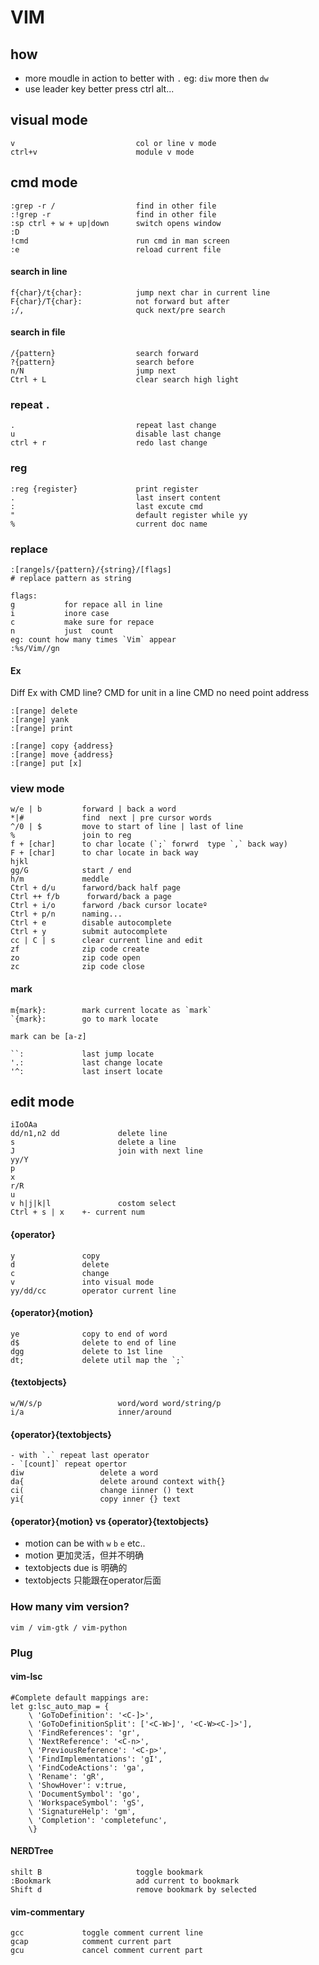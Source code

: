 # VIM

## how
- more moudle in action to better with `.` eg: `diw` more then `dw`
- use leader key better press  ctrl  alt...

## visual mode
```
v                           col or line v mode
ctrl+v                      module v mode
```

## cmd mode
```
:grep -r /                  find in other file
:!grep -r                   find in other file 
:sp	ctrl + w + up|down      switch opens window
:D
!cmd                        run cmd in man screen
:e                          reload current file
```

#### search in line
```
f{char}/t{char}:            jump next char in current line
F{char}/T{char}:            not forward but after 
;/,                         quck next/pre search 
```

#### search in file
```
/{pattern}                  search forward
?{pattern}                  search before
n/N                         jump next
Ctrl + L                    clear search high light
```

### repeat `.`

```
.                           repeat last change
u                           disable last change
ctrl + r                    redo last change
```

### reg
```
:reg {register}             print register
.                           last insert content
:                           last excute cmd
"                           default register while yy 
%                           current doc name

```
### replace
```
:[range]s/{pattern}/{string}/[flags]
# replace pattern as string

flags:
g           for repace all in line
i           inore case
c           make sure for repace
n           just  count
eg: count how many times `Vim` appear
:%s/Vim//gn
```
#### Ex
Diff Ex with CMD line?
CMD for unit in a line
CMD no need point address
```
:[range] delete
:[range] yank
:[range] print

:[range] copy {address}
:[range] move {address}
:[range] put [x]
```

### view mode
```
w/e | b         forward | back a word
*|#             find  next | pre cursor words
^/0 | $         move to start of line | last of line
%               join to reg
f + [char]      to char locate (`;` forwrd  type `,` back way)
F + [char]      to char locate in back way
hjkl											   
gg/G            start / end
h/m             meddle
Ctrl + d/u      farword/back half page
Ctrl ++ f/b      forward/back a page
Ctrl + i/o      farword /back cursor locateº
Ctrl + p/n      naming...
Ctrl + e        disable autocomplete
Ctrl + y        submit autocomplete
cc | C | s      clear current line and edit
zf              zip code create
zo              zip code open
zc              zip code close
```
#### mark 
```
m{mark}:        mark current locate as `mark`
`{mark}:        go to mark locate

mark can be [a-z]

``:             last jump locate
'.:             last change locate
'^:             last insert locate
```


## edit mode
```
iIoOAa
dd/n1,n2 dd             delete line
s                       delete a line
J                       join with next line
yy/Y
p
x
r/R
u
v h|j|k|l               costom select
Ctrl + s | x    +- current num 
```

#### {operator}
```
y               copy
d               delete
c               change
v               into visual mode
yy/dd/cc        operator current line 
```

#### {operator}{motion}
```
ye              copy to end of word 
d$              delete to end of line
dgg             delete to 1st line
dt;             delete util map the `;`
```

#### {textobjects}
```
w/W/s/p                 word/word word/string/p
i/a                     inner/around
```

#### {operator}{textobjects} 
```
- with `.` repeat last operator
- `[count]` repeat opertor
diw                 delete a word
da{                 delete around context with{}
ci(                 change iinner () text
yi{                 copy inner {} text 
```

#### {operator}{motion} vs {operator}{textobjects}
- motion can be with `w` `b` `e` etc..
- motion 更加灵活，但并不明确
- textobjects due is 明确的
- textobjects  只能跟在operator后面

### How many vim version?
```
vim / vim-gtk / vim-python
```

### Plug 

#### vim-lsc 
```
#Complete default mappings are:
let g:lsc_auto_map = {
    \ 'GoToDefinition': '<C-]>',
    \ 'GoToDefinitionSplit': ['<C-W>]', '<C-W><C-]>'],
    \ 'FindReferences': 'gr',
    \ 'NextReference': '<C-n>',
    \ 'PreviousReference': '<C-p>',
    \ 'FindImplementations': 'gI',
    \ 'FindCodeActions': 'ga',
    \ 'Rename': 'gR',
    \ 'ShowHover': v:true,
    \ 'DocumentSymbol': 'go',
    \ 'WorkspaceSymbol': 'gS',
    \ 'SignatureHelp': 'gm',
    \ 'Completion': 'completefunc',
    \}
```
#### NERDTree
```
shilt B                     toggle bookmark
:Bookmark                   add current to bookmark
Shift d                     remove bookmark by selected
```

#### vim-commentary
```
gcc             toggle comment current line
gcap            comment current part
gcu             cancel comment current part
```
